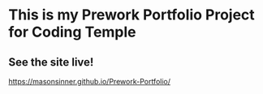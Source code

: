# This is my Prework Portfolio Project for Coding Temple

## See the site live! 
https://masonsinner.github.io/Prework-Portfolio/


